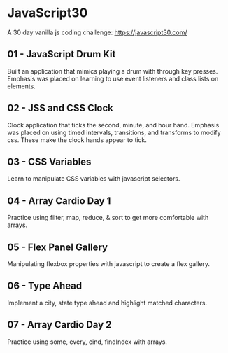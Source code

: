 # JavaScript30

A 30 day vanilla js coding challenge: https://javascript30.com/

## 01 - JavaScript Drum Kit
Built an application that mimics playing a drum with through key presses. Emphasis was placed on learning to use event listeners and class lists on elements.

## 02 - JSS and CSS Clock
Clock application that ticks the second, minute, and hour hand. Emphasis was placed on using timed intervals, transitions, and transforms to modify css. These make the clock hands appear to tick.

## 03 - CSS Variables
Learn to manipulate CSS variables with javascript selectors.

## 04 - Array Cardio Day 1
Practice using filter, map, reduce, & sort to get more comfortable with arrays.


## 05 - Flex Panel Gallery
Manipulating flexbox properties with javascript to create a flex gallery.

## 06 - Type Ahead
Implement a city, state type ahead and highlight matched characters.

## 07 - Array Cardio Day 2
Practice using some, every, cind, findIndex with arrays.